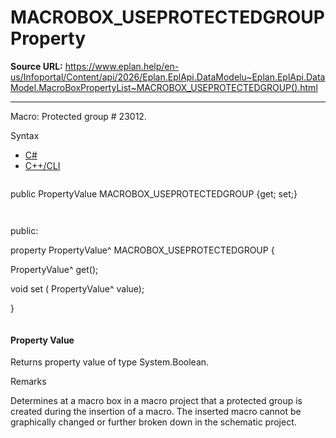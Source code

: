 # MACROBOX_USEPROTECTEDGROUP Property

**Source URL:** https://www.eplan.help/en-us/Infoportal/Content/api/2026/Eplan.EplApi.DataModelu~Eplan.EplApi.DataModel.MacroBoxPropertyList~MACROBOX_USEPROTECTEDGROUP().html

---

Macro: Protected group # 23012.

Syntax

- [C#](#i-syntax-CS)
- [C++/CLI](#i-syntax-CPP2005)

```
```
public PropertyValue MACROBOX_USEPROTECTEDGROUP {get; set;}
```
```

```
```
public:

property PropertyValue^ MACROBOX_USEPROTECTEDGROUP {

   PropertyValue^ get();

   void set (    PropertyValue^ value);

}
```
```

#### Property Value

Returns property value of type System.Boolean.

Remarks

Determines at a macro box in a macro project that a protected group is created during the insertion of a macro. The inserted macro cannot be graphically changed or further broken down in the schematic project.
